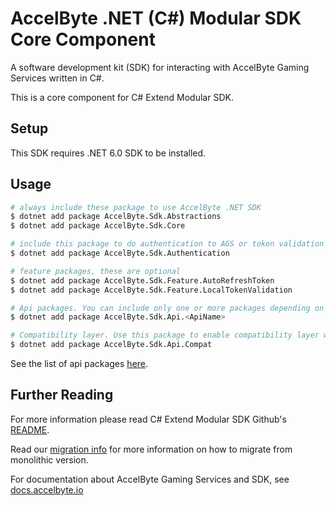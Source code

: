 # AccelByte .NET (C#) Modular SDK Core Component

A software development kit (SDK) for interacting with AccelByte Gaming Services written in C#.

This is a core component for C# Extend Modular SDK.

## Setup

This SDK requires .NET 6.0 SDK to be installed.

## Usage

```bash
# always include these package to use AccelByte .NET SDK
$ dotnet add package AccelByte.Sdk.Abstractions
$ dotnet add package AccelByte.Sdk.Core

# include this package to do authentication to AGS or token validation
$ dotnet add package AccelByte.Sdk.Authentication

# feature packages, these are optional
$ dotnet add package AccelByte.Sdk.Feature.AutoRefreshToken
$ dotnet add package AccelByte.Sdk.Feature.LocalTokenValidation

# Api packages. You can include only one or more packages depending on your need.
$ dotnet add package AccelByte.Sdk.Api.<ApiName>

# Compatibility layer. Use this package to enable compatibility layer with monolithic sdk version.
$ dotnet add package AccelByte.Sdk.Api.Compat
```

See the list of api packages [here](apis/).

## Further Reading

For more information please read C# Extend Modular SDK Github's [README](https://github.com/AccelByte/accelbyte-csharp-modular-sdk/blob/main/README.md).

Read our [migration info](https://github.com/AccelByte/accelbyte-csharp-modular-sdk/blob/main/MIGRATION.md) for more information on how to migrate from monolithic version.

For documentation about AccelByte Gaming Services and SDK, see [docs.accelbyte.io](https://docs.accelbyte.io/)
